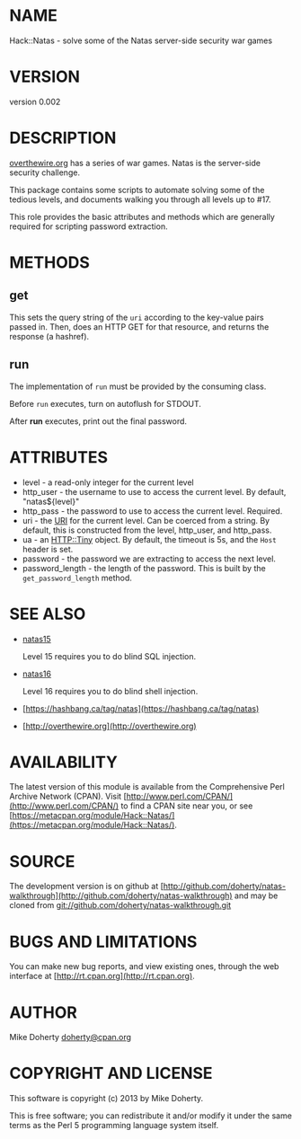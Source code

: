 # NAME

Hack::Natas - solve some of the Natas server-side security war games

# VERSION

version 0.002

# DESCRIPTION

[overthewire.org](http://www.overthewire.org/wargames/) has a series of war games.
Natas is the server-side security challenge.

This package contains some scripts to automate solving some of the tedious levels,
and documents walking you through all levels up to \#17.

This role provides the basic attributes and methods which are generally
required for scripting password extraction.

# METHODS

## get

This sets the query string of the `uri` according to the key-value pairs
passed in. Then, does an HTTP GET for that resource, and returns the
response (a hashref).

## run

The implementation of `run` must be provided by the consuming class.

Before `run` executes, turn on autoflush for STDOUT.

After __run__ executes, print out the final password.

# ATTRIBUTES

- level - a read-only integer for the current level
- http\_user - the username to use to access the current level. By default, "natas${level}"
- http\_pass - the password to use to access the current level. Required.
- uri - the [URI](http://search.cpan.org/perldoc?URI) for the current level. Can be coerced from a string. By default,
this is constructed from the level, http\_user, and http\_pass.
- ua - an [HTTP::Tiny](http://search.cpan.org/perldoc?HTTP::Tiny) object. By default, the timeout is 5s, and the `Host` header is set.
- password - the password we are extracting to access the next level.
- password\_length - the length of the password. This is built by the `get_password_length` method.

# SEE ALSO

- [natas15](http://search.cpan.org/perldoc?natas15)

    Level 15 requires you to do blind SQL injection.

- [natas16](http://search.cpan.org/perldoc?natas16)

    Level 16 requires you to do blind shell injection.

- [https://hashbang.ca/tag/natas](https://hashbang.ca/tag/natas)
- [http://overthewire.org](http://overthewire.org)

# AVAILABILITY

The latest version of this module is available from the Comprehensive Perl
Archive Network (CPAN). Visit [http://www.perl.com/CPAN/](http://www.perl.com/CPAN/) to find a CPAN
site near you, or see [https://metacpan.org/module/Hack::Natas/](https://metacpan.org/module/Hack::Natas/).

# SOURCE

The development version is on github at [http://github.com/doherty/natas-walkthrough](http://github.com/doherty/natas-walkthrough)
and may be cloned from [git://github.com/doherty/natas-walkthrough.git](git://github.com/doherty/natas-walkthrough.git)

# BUGS AND LIMITATIONS

You can make new bug reports, and view existing ones, through the
web interface at [http://rt.cpan.org](http://rt.cpan.org).

# AUTHOR

Mike Doherty <doherty@cpan.org>

# COPYRIGHT AND LICENSE

This software is copyright (c) 2013 by Mike Doherty.

This is free software; you can redistribute it and/or modify it under
the same terms as the Perl 5 programming language system itself.
